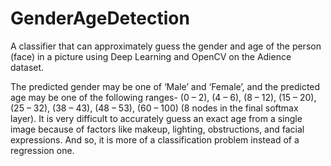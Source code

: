# GenderAgeDetection
A classifier that can approximately guess the gender and age of the person (face) in a picture using Deep Learning and OpenCV on the Adience dataset.

The predicted gender may be one of ‘Male’ and ‘Female’, and the predicted age may be one of the following ranges- (0 – 2), (4 – 6), (8 – 12), (15 – 20), (25 – 32), (38 – 43), (48 – 53), (60 – 100) (8 nodes in the final softmax layer). It is very difficult to accurately guess an exact age from a single image because of factors like makeup, lighting, obstructions, and facial expressions. And so, it is more of a classification problem instead of a regression one.

